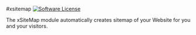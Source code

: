 #xsitemap
[![Software License](https://img.shields.io/badge/license-GPL-brightgreen.svg?style=flat)](LICENSE) 

The xSiteMap module automatically creates sitemap of your Website for you and your visitors.
